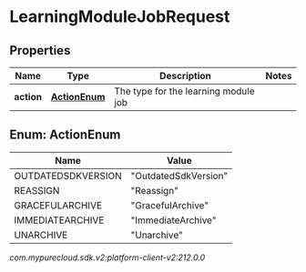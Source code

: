 # LearningModuleJobRequest


## Properties

| Name | Type | Description | Notes |
| ------------ | ------------- | ------------- | ------------- |
| **action** | [**ActionEnum**](#Enum--ActionEnum) | The type for the learning module job |  |


## Enum: ActionEnum

| Name | Value |
| ---- | ----- |
| OUTDATEDSDKVERSION | &quot;OutdatedSdkVersion&quot; | 
| REASSIGN | &quot;Reassign&quot; | 
| GRACEFULARCHIVE | &quot;GracefulArchive&quot; | 
| IMMEDIATEARCHIVE | &quot;ImmediateArchive&quot; | 
| UNARCHIVE | &quot;Unarchive&quot; | 




_com.mypurecloud.sdk.v2:platform-client-v2:212.0.0_
